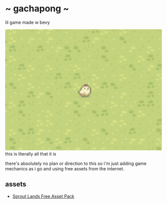# ~ gachapong ~
lil game made w bevy

![game screenshot](assets/gachapong.png)
this is literally all that it is

there's absolutely no plan or direction to this so i'm just adding game mechanics as i go and using free assets from the
internet.

## assets
- [Sprout Lands Free Asset Pack](https://cupnooble.itch.io/sprout-lands-asset-pack)
